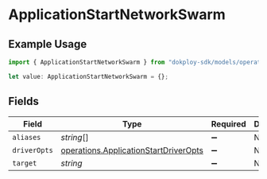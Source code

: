 # ApplicationStartNetworkSwarm

## Example Usage

```typescript
import { ApplicationStartNetworkSwarm } from "dokploy-sdk/models/operations";

let value: ApplicationStartNetworkSwarm = {};
```

## Fields

| Field                                                                                          | Type                                                                                           | Required                                                                                       | Description                                                                                    |
| ---------------------------------------------------------------------------------------------- | ---------------------------------------------------------------------------------------------- | ---------------------------------------------------------------------------------------------- | ---------------------------------------------------------------------------------------------- |
| `aliases`                                                                                      | *string*[]                                                                                     | :heavy_minus_sign:                                                                             | N/A                                                                                            |
| `driverOpts`                                                                                   | [operations.ApplicationStartDriverOpts](../../models/operations/applicationstartdriveropts.md) | :heavy_minus_sign:                                                                             | N/A                                                                                            |
| `target`                                                                                       | *string*                                                                                       | :heavy_minus_sign:                                                                             | N/A                                                                                            |